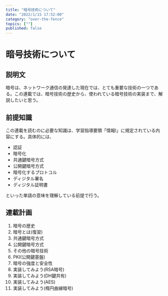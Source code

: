 ```yaml
---
title: "暗号技術について"
date: "2022/1/15 17:52:00"
category: "over-the-fence"
topics: [""]
published: false
---
```


# 暗号技術について

## 説明文

暗号は、ネットワーク通信の発達した現在では、とても重要な技術の一つである。この連載では、暗号技術の歴史から、使われている暗号技術の実装まで、解説したいと思う。

## 前提知識
この連載を読むのに必要な知識は、学習指導要領「情報Ⅰ」に規定されている内容にする。具体的には、

- 認証
- 暗号化
- 共通鍵暗号方式
- 公開鍵暗号方式
- 暗号化するプロトコル
- ディジタル署名
- ディジタル証明書

といった単語の意味を理解している前提で行う。

## 連載計画

1. 暗号の歴史
2. 暗号とは(復習)
3. 共通鍵暗号方式
4. 公開鍵暗号方式
5. その他の暗号技術
6. PKI(公開鍵基盤)
7. 暗号の強度と安全性
8. 実装してみよう(RSA暗号)
9. 実装してみよう(DH鍵共有)
10. 実装してみよう(AES)
11. 実装してみよう(楕円曲線暗号)